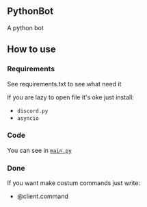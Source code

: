 ## PythonBot
A python bot

<he></hr>

## How to use
### Requirements
See requirements.txt to see what need it

If you are lazy to open file it's oke just install:

-   `discord.py`
-   `asyncio`

### Code
You can see in [`main.py`](https://github.com/Azizkhasyi11/PythonBot/blob/main/main.py)

### Done
If you want make costum commands just write:
-   @client.command
